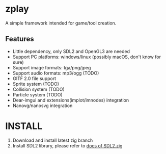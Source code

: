 # zplay
A simple framework intended for game/tool creation.

## Features
* Little dependency, only SDL2 and OpenGL3 are needed
* Support PC platforms: windows/linux (possibly macOS, don't know for sure)
* Support image formats: tga/png/jpeg
* Support audio formats: mp3/ogg (TODO)
* GlTF 2.0 file support
* Sprite system (TODO)
* Collision system (TODO)
* Particle system (TODO)
* Dear-imgui and extensions(implot/imnodes) integration 
* Nanovg/nanosvg integration

# INSTALL
1. Download and install latest zig branch
2. Install SDL2 library, please refer to [docs of SDL2.zig](https://github.com/MasterQ32/SDL.zig)
